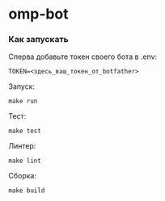 # omp-bot

### Как запускать

Сперва добавьте токен своего бота в .env:

```
TOKEN=<здесь_ваш_токен_от_botfather>
```

Запуск:

```
make run
```

Тест:

```
make test
```

Линтер:

```
make lint
```

Сборка:

```
make build
```
